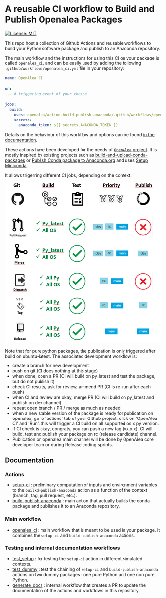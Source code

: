 # A reusable CI workflow to Build and Publish Openalea Packages

[![License: MIT](https://img.shields.io/badge/License-MIT-yellow.svg)](https://opensource.org/licenses/MIT)

This repo host a collection of Github Actions and reusable workflows to build your Python software package and publish to an Anaconda repository.

The main workflow and the instructions for using this CI on your package is called `openalea_ci`, and can be easily used by adding the following `.github/workflows/openalea_ci.yml` file in your repository:

```yaml
name: OpenAlea CI

on:
... # triggering event of your choice

jobs:
  build:
    uses: openalea/action-build-publish-anaconda/.github/workflows/openalea_ci.yml@main
    secrets:
      anaconda_token: ${{ secrets.ANACONDA_TOKEN }}
```

Details on the behaviour of this workflow and options can be found [in the documentation](./doc/workflows/openalea_ci/README.md).

These actions have been developed for the needs of [`OpenAlea` project](https://openalea.readthedocs.io/en/latest/). It is mostly inspired by existing projects such as [build-and-upload-conda-packages](https://github.com/marketplace/actions/build-and-upload-conda-packages) or [Publish Conda package to Anaconda.org](https://github.com/marketplace/actions/publish-conda-package-to-anaconda-org) and uses [Setup Miniconda](https://github.com/marketplace/actions/setup-miniconda).

It allows trigerring different CI jobs, depending on the context:

![Build Flow](images/CI_workflow.png)

Note that for pure python packages, the publication is only triggered after build on ubuntu-latest.
The associated development workflow is:
- create a branch for new development
- push on git (CI does nothing at this stage)
- when done, open a PR (CI will build on py_latest and test the package, but do not publish it)
- check CI results, ask for review, ammend PR (CI is re-run after each push)
- when CI and review are okay, merge PR (CI will build on py_latest and publish on dev channel)
- repeat open branch / PR / merge as much as needed
- when a new stable version of the package is ready for publication on openalea, 
  go to 'actions' tab of your Github project, click on 'OpenAlea CI' and 'Run'. 
  this will trigger a CI build on all supported os x py version.
- If CI check is okay, congrats, you can push a new tag (vx.x.x). CI will build, test and
  publish your package on rc (release candidate) channel.
- Publication on openalea main channel will be done by OpenAlea core developer team or during Release coding sprints.


## Documentation

### Actions

- [setup-ci](./doc/actions/setup-ci/README.md) : preliminary computation of inputs and environment variables to the `builkd-publish-anaconda` action as a function of the context (branch, tag, pull request, etc.).
- [build-publish-anaconda](./doc/actions/build_and_publish/README.md) : main action that actually builds the conda package and publishes it to an Anaconda repository.

### Main workflow

- [openalea_ci](./doc/workflows/openalea_ci/README.md) : main workflow that is meant to be used in your package. It combines the `setup-ci` and `build-publish-anaconda` actions.

### Testing and internal documentation workflows

- [test_setup](./doc/workflows/test_setup/README.md) : for testing the `setup-ci` action in different simulated contexts.
- [test_dummy](./doc/workflows/test_dummy/README.md) : test the chaining of `setup-ci` and `build-publish-anaconda` actions on two dummy packages : one pure Python and one non pure Python.
- [generate_docs](./doc/workflows/generate_docs/README.md) : internal workflow that creates a PR to update the documentation of the actions and workflows in this repository.
